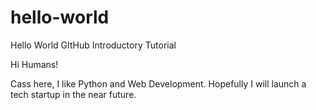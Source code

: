 # hello-world
Hello World GItHub Introductory Tutorial

Hi Humans!

Cass here, I like Python and Web Development.
Hopefully I will launch a tech startup in the near future.
